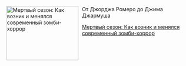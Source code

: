 <!--2025-05-05 18:42:34-->
<div class="yb">
  <div class="rss kino_teatr"><a href="https://www.kino-teatr.ru/blog/y2025/5-5/1244/" title="Мертвый сезон: Как возник и менялся современный зомби-хоррор"><img src="https://www.kino-teatr.ru/blog/4/4/1244/poster.jpg" width="196" height="147" align="left" hspace="5" style="margin: 0px 10px 0px 5px" alt="Мертвый сезон: Как возник и менялся современный зомби-хоррор"/></a>От Джорджа Ромеро до Джима Джармуша <p class="titl"><a href="https://www.kino-teatr.ru/blog/y2025/5-5/1244/">Мертвый сезон: Как возник и менялся современный зомби-хоррор</a></p></div>
</div>
